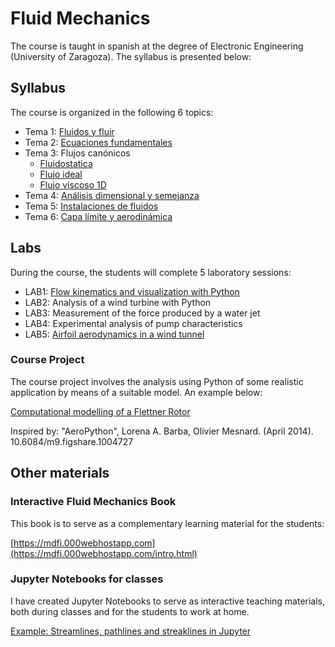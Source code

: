 # Fluid Mechanics 

The course is taught in spanish at the degree of Electronic Engineering (University of Zaragoza). The syllabus is presented below:

## Syllabus

The course is organized in the following 6 topics:

- Tema 1: [Fluidos y fluir](https://github.com/navasmontilla/site/blob/master/teaching/1.Fluidos_fluir.pdf) 
- Tema 2: [Ecuaciones fundamentales](https://github.com/navasmontilla/site/blob/master/teaching/2.Ecuaciones_fundamentales.pdf)
- Tema 3: Flujos canónicos
    - [Fluidostatica](https://github.com/navasmontilla/site/blob/master/teaching/3.Flujos_canonicos_I.pdf)
    - [Flujo ideal](https://github.com/navasmontilla/site/blob/master/teaching/3.Flujos_canonicos_II.pdf)
    - [Flujo viscoso 1D](https://github.com/navasmontilla/site/blob/master/teaching/3.Flujos_canonicos_III.pdf) 
- Tema 4: [Análisis dimensional y semejanza](https://github.com/navasmontilla/site/blob/master/teaching/4.Analisis_dimensional.pdf) 
- Tema 5: [Instalaciones de fluidos](https://github.com/navasmontilla/site/blob/master/teaching/5.Instalaciones_II.pdf) 
- Tema 6: [Capa límite y aerodinámica](https://github.com/navasmontilla/site/blob/master/teaching/6.AeroCL.pdf) 

## Labs

During the course, the students will complete 5 laboratory sessions:

- LAB1: [Flow kinematics and visualization with Python](https://nbviewer.org/github/navasmontilla/site/blob/master/teaching/PRACTICA1_mf.ipynb) 
- LAB2: Analysis of a wind turbine with Python
- LAB3: Measurement of the force produced by a water jet
- LAB4: Experimental analysis of pump characteristics
- LAB5: [Airfoil aerodynamics in a wind tunnel](https://github.com/navasmontilla/site/blob/master/teaching/PRACTICA4_mf.pdf) 

### Course Project

The course project involves the analysis using Python of some realistic application by means of a suitable model. An example below:

[Computational modelling of a Flettner Rotor](https://nbviewer.org/github/navasmontilla/site/blob/master/teaching/enunciadoTrabajoMF2324.ipynb)

Inspired by: "AeroPython", Lorena A. Barba, Olivier Mesnard. (April 2014). 10.6084/m9.figshare.1004727 


## Other materials

### Interactive Fluid Mechanics Book

This book is to serve as a complementary learning material for the students:

[https://mdfi.000webhostapp.com](https://mdfi.000webhostapp.com/intro.html)

### Jupyter Notebooks for classes
I have created Jupyter Notebooks to serve as interactive teaching materials, both during classes and for the students to work at home.

[Example: Streamlines, pathlines and streaklines in Jupyter](https://nbviewer.org/github/navasmontilla/site/blob/master/teaching/C12_lin.ipynb)

